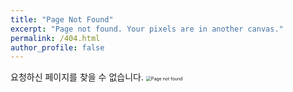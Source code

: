 ```yaml
---
title: "Page Not Found" 
excerpt: "Page not found. Your pixels are in another canvas." 
permalink: /404.html 
author_profile: false 
--- 
```


요청하신 페이지를 찾을 수 없습니다. 
<img src="{{ site.url }}/assets/img/pagenotfound.jpg" alt="Page not found" style="zoom:50%;" />

<script> 
  var GOOG_FIXURL_LANG = 'en'; 
  var GOOG_FIXURL_SITE = 'https://sicrone.github.io' 
</script> 
<script src="https://linkhelp.clients.google.com/tbproxy/lh/wm/fixurl.js"> 
</script>

